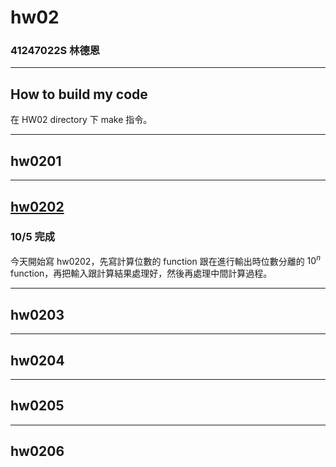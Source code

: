hw02
===

### 41247022S 林德恩

---

## How to build my code
在 HW02 directory 下 make 指令。

---

## hw0201

---

## [hw0202](./hw0202/)

### 10/5 完成
今天開始寫 hw0202，先寫計算位數的 function 跟在進行輸出時位數分離的 $10^n$ function，再把輸入跟計算結果處理好，然後再處理中間計算過程。

---

## hw0203

---

## hw0204

---

## hw0205

---

## hw0206